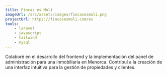 ```yaml
---
title: Fincas es Molí
imageUrl: /src/assets/images/fincasesmoli.png
projectUrl: https://fincasesmoli.com/es
tools:
    - laravel
    - javascript
    - tailwind
    - mysql
---
```

Colaboré en el desarrollo del frontend y la implementación del panel de administración para una inmobiliaria en Menorca. Contribuí a la creación de una interfaz intuitiva para la gestión de propiedades y clientes.